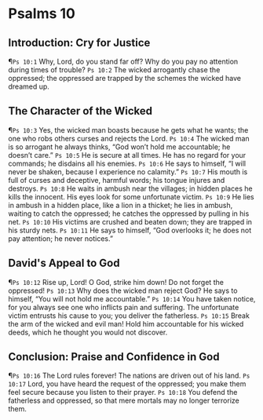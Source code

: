# Psalms 10

## Introduction: Cry for Justice
¶`Ps 10:1` Why, Lord, do you stand far off? Why do you pay no attention during times of trouble?
`Ps 10:2` The wicked arrogantly chase the oppressed; the oppressed are trapped by the schemes the wicked have dreamed up.

## The Character of the Wicked
¶`Ps 10:3` Yes, the wicked man boasts because he gets what he wants; the one who robs others curses and rejects the Lord.
`Ps 10:4` The wicked man is so arrogant he always thinks, “God won’t hold me accountable; he doesn’t care.”
`Ps 10:5` He is secure at all times. He has no regard for your commands; he disdains all his enemies.
`Ps 10:6` He says to himself, “I will never be shaken, because I experience no calamity.”
`Ps 10:7` His mouth is full of curses and deceptive, harmful words; his tongue injures and destroys.
`Ps 10:8` He waits in ambush near the villages; in hidden places he kills the innocent. His eyes look for some unfortunate victim.
`Ps 10:9` He lies in ambush in a hidden place, like a lion in a thicket; he lies in ambush, waiting to catch the oppressed; he catches the oppressed by pulling in his net.
`Ps 10:10` His victims are crushed and beaten down; they are trapped in his sturdy nets.
`Ps 10:11` He says to himself, “God overlooks it; he does not pay attention; he never notices.”

## David's Appeal to God
¶`Ps 10:12` Rise up, Lord! O God, strike him down! Do not forget the oppressed!
`Ps 10:13` Why does the wicked man reject God? He says to himself, “You will not hold me accountable.”
`Ps 10:14` You have taken notice, for you always see one who inflicts pain and suffering. The unfortunate victim entrusts his cause to you; you deliver the fatherless.
`Ps 10:15` Break the arm of the wicked and evil man! Hold him accountable for his wicked deeds, which he thought you would not discover.

## Conclusion: Praise and Confidence in God
¶`Ps 10:16` The Lord rules forever! The nations are driven out of his land.
`Ps 10:17` Lord, you have heard the request of the oppressed; you make them feel secure because you listen to their prayer.
`Ps 10:18` You defend the fatherless and oppressed, so that mere mortals may no longer terrorize them.
